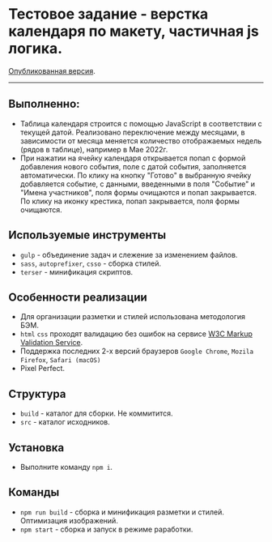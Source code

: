 # Тестовое задание - верстка календаря по макету, частичная js логика.

[Опубликованная версия](https://olgamorozova88.github.io/Calendar/).

---


## Выполненно:

* Таблица календаря строится с помощью JavaScript в соответствии с текущей датой. Реализовано переключение между месяцами, в зависимости от месяца меняется количество отображаемых недель (рядов в таблице), например в Мае 2022г.
* При нажатии на ячейку календаря открывается попап с формой добавления нового события, поле с датой события, заполняется автоматически. По клику на кнопку "Готово" в выбранную ячейку добавляется событие, с данными, введенными в поля "Событие" и "Имена участников", поля формы очищаются и попап закрывается. По клику на иконку крестика, попап закрывается, поля формы очищаются.

## Используемые инструменты

* `gulp` - объединение задач и слежение за изменением файлов.
* `sass`, `autoprefixer`, `csso` - сборка стилей.
* `terser` - минификация скриптов.

## Особенности реализации

* Для организации разметки и стилей использована методология БЭМ.
* `html` `css` проходят валидацию без ошибок на сервисе [W3C Markup Validation Service](https://validator.w3.org).
* Поддержка последних 2-х версий браузеров `Google Chrome`, `Mozila Firefox`, `Safari (macOS)`
* Pixel Perfect.

## Структура

* `build` - каталог для сборки. Не коммитится.
* `src` - каталог исходников.


## Установка

* Выполните команду `npm i`.


## Команды

* `npm run build` - сборка и минификация разметки и стилей. Оптимизация изображений.
* `npm start` - сборка и запуск в режиме раработки.
